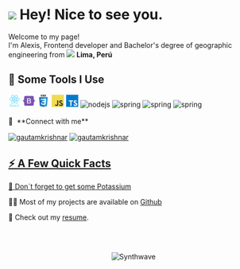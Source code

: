 <h1><img src="https://emojis.slackmojis.com/emojis/images/1531849430/4246/blob-sunglasses.gif?1531849430" width="30"/> Hey! Nice to see you.</h1>
<p>Welcome to my page! </br> I'm Alexis, Frontend developer and  Bachelor's degree of geographic engineering from <img src="https://cdn-icons-png.flaticon.com/512/197/197563.png" width="13"/> <b>Lima, Perú</b></p>
<h2>🚀 Some Tools I Use</h2>
<div display='flex'>
  <img src="https://raw.githubusercontent.com/devicons/devicon/master/icons/react/react-original-wordmark.svg" alt="react" width="25" height="25" />
  <img src="https://raw.githubusercontent.com/devicons/devicon/master/icons/bootstrap/bootstrap-plain.svg" alt="bootstrap" width="25" height="25" />
  <img src="https://raw.githubusercontent.com/devicons/devicon/master/icons/css3/css3-original-wordmark.svg" alt="css3" width="25" height="25" />
  <img src="https://raw.githubusercontent.com/devicons/devicon/master/icons/javascript/javascript-original.svg" alt="javascript" width="25" height="25" />
  <img src="https://raw.githubusercontent.com/devicons/devicon/master/icons/typescript/typescript-original.svg" alt="typescript" width="25" height="25" />
  <img src="https://icongr.am/devicon/nodejs-original.svg?size=128&color=currentColor" alt="nodejs" width="25" height="25" />
  <img src="https://icongr.am/devicon/html5-original.svg?size=128&color=currentColor" alt="spring" width="25" height="25" />
  <img src="https://icongr.am/devicon/git-original.svg?size=128&color=currentColor" alt="spring" width="25" height="25" />
  <img src="https://icongr.am/devicon/less-plain-wordmark.svg?size=128&color=currentColor" alt="spring" width="25" height="25" />
</div>
<br/>
<div>
  🔗 &nbsp;**Connect with me**
  <p align="left">
  <a href="https://twitter.com/AlexisC47558826?t=lnR_OzuEApBldS9PuvM--g&s=09" target="blank"><img align="center" src="https://raw.githubusercontent.com/rahuldkjain/github-profile-readme-generator/master/src/images/icons/Social/twitter.svg" alt="gautamkrishnar" height="30" width="40" /></a>
  <a href="https://www.linkedin.com/in/alexiscampomanes/" target="blank"><img align="center" src="https://raw.githubusercontent.com/rahuldkjain/github-profile-readme-generator/master/src/images/icons/Social/linked-in-alt.svg" alt="gautamkrishnar" height="30" width="40" />
</div>  
  <h2>⚡️ A Few Quick Facts</h2>
    <p>📙 Don´t forget to get some Potassium<a></a></p>
    <p>👨‍💻 Most of my projects are available on <a href="https://github.com/Alexis-Campomanes">Github</a></p>
    <p>📙 Check out my <a href="">resume</a>.</p>
  <br><br>
    <p align="center"><img src="https://thumbs.gfycat.com/GoodnaturedFondGaur-size_restricted.gif" alt="Synthwave" height="300" width="500"></p>
  
    

